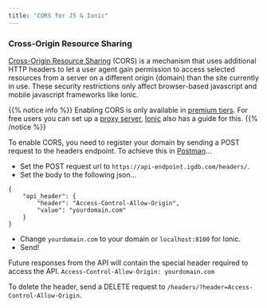```yaml
---
title: "CORS for JS & Ionic"
---
```


### Cross-Origin Resource Sharing

[Cross-Origin Resource Sharing](https://developer.mozilla.org/en-US/docs/Web/HTTP/CORS) (CORS) is a mechanism that uses additional HTTP headers to let a user agent gain permission to access selected resources from a server on a different origin (domain) than the site currently in use. These security restrictions only affect browser-based javascript and mobile javascript frameworks like Ionic.

{{% notice info %}}
Enabling CORS is only available in [premium tiers](https://api.igdb.com/pricing). For free users you can set up a [proxy server](https://stackoverflow.com/questions/25468100/simple-php-proxy-with-persistent-url), [Ionic](https://blog.ionicframework.com/handling-cors-issues-in-ionic/) also has a guide for this.
{{% /notice %}}

To enable CORS, you need to register your domain by sending a POST request to the headers endpoint. To achieve this in [Postman](https://www.getpostman.com/)...

- Set the POST request url to `https://api-endpoint.igdb.com/headers/`.
- Set the body to the following json...

```
{
    "api_header": {
        "header": "Access-Control-Allow-Origin",
        "value": "yourdomain.com"
    }
}
```

- Change `yourdomain.com` to your domain or `localhost:8100` for Ionic.
- Send!

Future responses from the API will contain the special header required to access the API. `Access-Control-Allow-Origin: yourdomain.com`

To delete the header, send a DELETE request to `/headers/?header=Access-Control-Allow-Origin`.